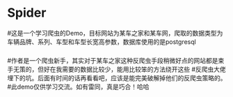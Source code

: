 # Spider
#这是一个学习爬虫的Demo，目标网站为某车之家和某车网，爬取的数据类型为车辆品牌、系列、车型和车型长宽高参数，数据库使用的是postgresql
###
#作者是一个爬虫新手，其实对于某车之家这种反爬虫手段稍微好点的网站都是束手无策的，但好在我需要的数据比较少，能用比较笨的方法绕开这些
#反爬虫大佬埋下的坑。后面有时间的话再看看吧，应该是能完美破解掉他们的反爬虫策略的。
#此demo仅供学习交流。如有雷同，真是巧合！哈哈
